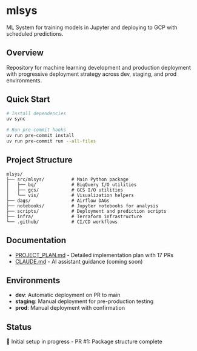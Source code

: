 # mlsys

ML System for training models in Jupyter and deploying to GCP with scheduled predictions.

## Overview

Repository for machine learning development and production deployment with progressive deployment strategy across dev, staging, and prod environments.

## Quick Start

```bash
# Install dependencies
uv sync

# Run pre-commit hooks
uv run pre-commit install
uv run pre-commit run --all-files
```

## Project Structure

```
mlsys/
├── src/mlsys/          # Main Python package
│   ├── bq/             # BigQuery I/O utilities
│   ├── gcs/            # GCS I/O utilities
│   └── vis/            # Visualization helpers
├── dags/               # Airflow DAGs
├── notebooks/          # Jupyter notebooks for analysis
├── scripts/            # Deployment and prediction scripts
├── infra/              # Terraform infrastructure
└── .github/            # CI/CD workflows
```

## Documentation

- [PROJECT_PLAN.md](./PROJECT_PLAN.md) - Detailed implementation plan with 17 PRs
- [CLAUDE.md](./CLAUDE.md) - AI assistant guidance (coming soon)

## Environments

- **dev**: Automatic deployment on PR to main
- **staging**: Manual deployment for pre-production testing
- **prod**: Manual deployment with confirmation

## Status

🚧 Initial setup in progress - PR #1: Package structure complete

